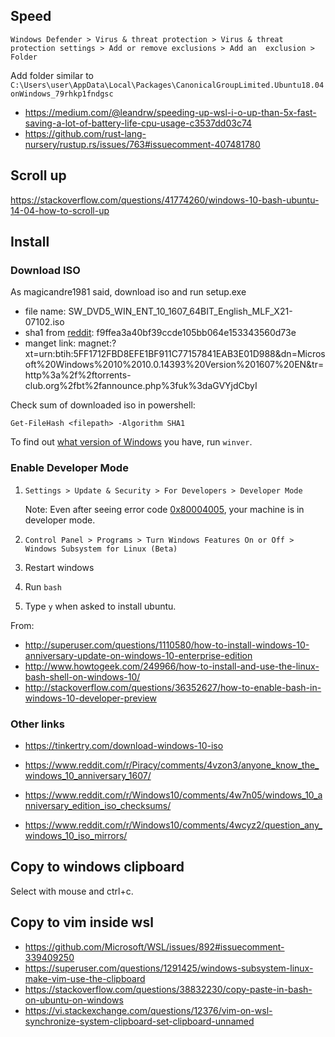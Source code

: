 ## Speed

`Windows Defender > Virus & threat protection > Virus & threat protection settings > Add or remove exclusions > Add an  exclusion > Folder`

Add folder similar to `C:\Users\user\AppData\Local\Packages\CanonicalGroupLimited.Ubuntu18.04onWindows_79rhkp1fndgsc`

- https://medium.com/@leandrw/speeding-up-wsl-i-o-up-than-5x-fast-saving-a-lot-of-battery-life-cpu-usage-c3537dd03c74
- https://github.com/rust-lang-nursery/rustup.rs/issues/763#issuecomment-407481780

## Scroll up

https://stackoverflow.com/questions/41774260/windows-10-bash-ubuntu-14-04-how-to-scroll-up

## Install

### Download ISO

As magicandre1981 said, download iso and run setup.exe

- file name: SW_DVD5_WIN_ENT_10_1607_64BIT_English_MLF_X21-07102.iso
- sha1 from [reddit][1]: f9ffea3a40bf39ccde105bb064e153343560d73e
- manget link: magnet:?xt=urn:btih:5FF1712FBD8EFE1BF911C77157841EAB3E01D988&dn=Microsoft%20Windows%2010%2010.0.14393%20Version%201607%20EN&tr=http%3a%2f%2ftorrents-club.org%2fbt%2fannounce.php%3fuk%3daGVYjdCbyI

Check sum of downloaded iso in powershell:

`Get-FileHash <filepath> -Algorithm SHA1`

To find out [what version of Windows][2] you have, run `winver`.

### Enable Developer Mode

1. `Settings > Update & Security > For Developers > Developer Mode`

    Note: Even after seeing error code [0x80004005][3], your machine is in developer mode.
2. `Control Panel > Programs > Turn Windows Features On or Off > Windows Subsystem for Linux (Beta)`

3. Restart windows
4. Run `bash`
5. Type `y` when asked to install ubuntu.

From:

- http://superuser.com/questions/1110580/how-to-install-windows-10-anniversary-update-on-windows-10-enterprise-edition
- http://www.howtogeek.com/249966/how-to-install-and-use-the-linux-bash-shell-on-windows-10/
- http://stackoverflow.com/questions/36352627/how-to-enable-bash-in-windows-10-developer-preview

### Other links

- https://tinkertry.com/download-windows-10-iso
- https://www.reddit.com/r/Piracy/comments/4vzon3/anyone_know_the_windows_10_anniversary_1607/
- https://www.reddit.com/r/Windows10/comments/4w7n05/windows_10_anniversary_edition_iso_checksums/
- https://www.reddit.com/r/Windows10/comments/4wcyz2/question_any_windows_10_iso_mirrors/


  [1]: https://www.reddit.com/r/Windows10/comments/4vm77u/looks_like_the_anniversary_update_isos_are/d5zjavx
  [2]: http://www.howtogeek.com/236195/how-to-find-out-which-build-and-version-of-windows-10-you-have/
  [3]: https://social.msdn.microsoft.com/Forums/en-US/a7e94e5b-db19-492f-a1c1-d5fa3aa87d0d/enabling-developer-mode-fails-with-error-code-0x80004005?forum=Win10SDKToolsIssues

## Copy to windows clipboard

Select with mouse and ctrl+c.

## Copy to vim inside wsl

- https://github.com/Microsoft/WSL/issues/892#issuecomment-339409250
- https://superuser.com/questions/1291425/windows-subsystem-linux-make-vim-use-the-clipboard
- https://stackoverflow.com/questions/38832230/copy-paste-in-bash-on-ubuntu-on-windows
- https://vi.stackexchange.com/questions/12376/vim-on-wsl-synchronize-system-clipboard-set-clipboard-unnamed

